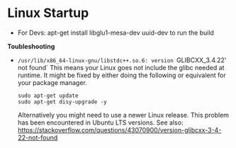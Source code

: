 # Linux Startup
 * For Devs: apt-get install libglu1-mesa-dev uuid-dev to run the build 

**Toubleshooting**

* `/usr/lib/x86_64-linux-gnu/libstdc++.so.6: version `GLIBCXX_3.4.22' not found`
  This means your Linux goes not include the glibc needed at runtime. It might be fixed by either doing the following or equivalent for your package manager.
  ```
  sudo apt-get update
  sudo apt-get disy-upgrade -y
  ```
  Alternatively you might need to use a newer Linux release. This problem has been encountered in Ubuntu LTS versions. See also: https://stackoverflow.com/questions/43070900/version-glibcxx-3-4-22-not-found
